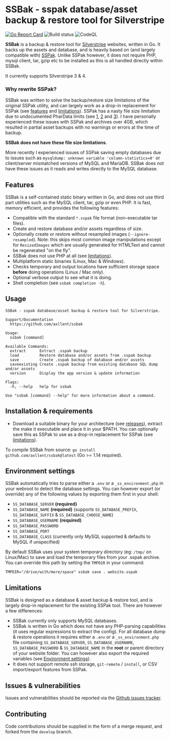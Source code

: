 # SSBak - sspak database/asset backup & restore tool for Silverstripe

[![Go Report Card](https://goreportcard.com/badge/github.com/axllent/ssbak)](https://goreportcard.com/report/github.com/axllent/ssbak)
![Build status](https://github.com/axllent/ssbak/actions/workflows/build-release.yml/badge.svg)
![CodeQL](https://github.com/axllent/ssbak/actions/workflows/codeql-analysis.yml/badge.svg)



**SSBak** is a backup & restore tool for [Silverstripe](https://www.silverstripe.org) websites, written in Go. It backs up the assets and database, and is heavily based on (and largely compatible with) [SSPak](https://github.com/silverstripe/sspak). Unlike SSPak however, it does not require PHP, mysql client, tar, gzip etc to be installed as this is all handled directly within SSBak.

It currently supports Silverstripe 3 & 4.


### Why rewrite SSPak?

SSBak was written to solve the backup/restore size limitations of the original SSPak utility, and can largely work as a drop-in replacement for SSPak (see [features](#features) and [limitations](#limitations)). SSPak has a nasty file size limitation due to undocumented PharData limits (see [1](https://github.com/silverstripe/sspak/issues/53), [2](https://github.com/silverstripe/sspak/issues/29) and [3](https://github.com/silverstripe/sspak/pull/52)). I have personally experienced these issues with SSPak and archives over 4GB, which resulted in partial asset backups with no warnings or errors at the time of backup. 

**SSBak does not have these file size limitations**.


More recently I experienced issues of SSPak saving empty databases due to issues such as `mysqldump: unknown variable 'column-statistics=0'` or client/server mismatched versions of MySQL and MariaDB. SSBak does not have these issues as it reads and writes directly to the MySQL database.


## Features

SSBak is a self-contained static binary written in Go, and does not use third part utilities such as the MySQL client, tar, gzip or even PHP. It is fast, memory efficient, and provides the following features: 

- Compatible with the standard `*.sspak` file format (non-executable tar files).
- Create and restore database and/or assets regardless of size.
- Optionally create or restore without resampled images (`--ignore-resampled`). Note: this skips most common image manipulations except for `ResizedImages` which are usually generated for HTMLText and cannot be regenerated "on the fly".
- SSBak does not use PHP at all (see [limitations](#limitations)).
- Multiplatform static binaries (Linux, Mac & Windows). 
- Checks temporary and output locations have sufficient storage space **before** doing operations (Linux / Mac only).
- Optional verbose output to see what it is doing.
- Shell completion (see `ssbak completion -h`).


## Usage

```
SSBak - sspak database/asset backup & restore tool for Silverstripe.

Support/Documentation
  https://github.com/axllent/ssbak

Usage:
  ssbak [command]

Available Commands:
  extract      Extract .sspak backup
  load         Restore database and/or assets from .sspak backup
  save         Create .sspak backup of database and/or assets
  saveexisting Create .sspak backup from existing database SQL dump and/or assets
  version      Display the app version & update information

Flags:
  -h, --help   help for ssbak

Use "ssbak [command] --help" for more information about a command.
```


## Installation & requirements

- Download a suitable binary for your architecture (see [releases](https://github.com/axllent/ssbak/releases/latest)), extract the make it executable and place it in your $PATH. You can optionally save this as SSPak to use as a drop-in replacement for SSPak (see [limitations](#limitations)).

To compile SSBak from source: `go install github.com/axllent/ssbak@latest` (Go >= 1.14 required).


## Environment settings

SSBak automatically tries to parse either a `.env` or a `_ss_environment.php` in your webroot to detect the database settings. You can however export (or override) any of the following values by exporting them first in your shell:

- `SS_DATABASE_SERVER` **(required)**
- `SS_DATABASE_NAME` **(required)** (supports `SS_DATABASE_PREFIX`, `SS_DATABASE_SUFFIX` & `SS_DATABASE_CHOOSE_NAME`)
- `SS_DATABASE_USERNAME` **(required)**
- `SS_DATABASE_PASSWORD`
- `SS_DATABASE_PORT`
- `SS_DATABASE_CLASS` (currently only MySQL supported & defaults to MySQL if unspecified)


By default SSBak uses your system temporary directory (eg: `/tmp/` on Linux/Mac) to save and load the temporary files from your .sspak archive. You can override this path by setting the `TMPDIR` in your command:

```
TMPDIR="/drive/with/more/space" ssbak save . website.sspak
```


## Limitations

SSBak is designed as a database & asset backup & restore tool, and is largely drop-in replacement for the existing SSPak tool. There are however a few differences:

- SSBak currently only supports MySQL databases.
- SSBak is written in Go which does not have any PHP-parsing capabilities (it uses regular expressions to extract the config). For all database dump & restore operations it requires either a `.env` or a `_ss_environment.php` file containing `SS_DATABASE_SERVER`, `SS_DATABASE_USERNAME`, `SS_DATABASE_PASSWORD` & `SS_DATABASE_NAME` in the **root** or parent directory of your website folder. You can however also export the required variables (see [Environment settings](#environment-settings)).
- It does not support remote ssh storage, `git-remote` / `install`, or CSV import/export features from SSPak.


## Issues & vulnerabilities

Issues and vulnerabilities should be reported via the [Github issues tracker](https://github.com/axllent/ssbak/issues).


## Contributing

Code contributions should be supplied in the form of a merge request, and forked from the `develop` branch.
